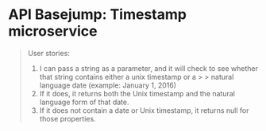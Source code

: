 # API Basejump: Timestamp microservice

> User stories:
> 1) I can pass a string as a parameter, and it will check to see whether that string contains either a unix timestamp or a > > natural language date (example: January 1, 2016)
> 2) If it does, it returns both the Unix timestamp and the natural language form of that date.
> 3) If it does not contain a date or Unix timestamp, it returns null for those properties.
